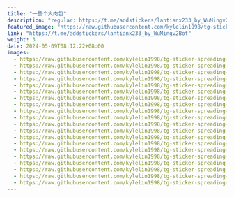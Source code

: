```yaml
---
title: "一整个大肉包"
description: "regular: https://t.me/addstickers/lantianx233_by_WuMingv2Bot"
featured_image: "https://raw.githubusercontent.com/kylelin1998/tg-sticker-spreading-worldwide-images/main/img/39ab6b3d-1951-4a0f-8407-d67288725f63.jpg"
link: "https://t.me/addstickers/lantianx233_by_WuMingv2Bot"
weight: 3
date: 2024-05-09T08:12:22+08:00
images:
  - https://raw.githubusercontent.com/kylelin1998/tg-sticker-spreading-worldwide-images/main/img/39ab6b3d-1951-4a0f-8407-d67288725f63.jpg
  - https://raw.githubusercontent.com/kylelin1998/tg-sticker-spreading-worldwide-images/main/img/561a9293-cdc5-4ea6-8a33-ecef709a0181.jpg
  - https://raw.githubusercontent.com/kylelin1998/tg-sticker-spreading-worldwide-images/main/img/69a3b6e0-d080-4232-a522-3c2115a82096.jpg
  - https://raw.githubusercontent.com/kylelin1998/tg-sticker-spreading-worldwide-images/main/img/b035ddbd-1d39-46df-b9b1-70e0ce19282b.jpg
  - https://raw.githubusercontent.com/kylelin1998/tg-sticker-spreading-worldwide-images/main/img/8401615c-ef30-4dec-a7a5-c60c0daf9f0b.jpg
  - https://raw.githubusercontent.com/kylelin1998/tg-sticker-spreading-worldwide-images/main/img/0a8aca3f-cd37-4251-98ab-aa8d65924805.jpg
  - https://raw.githubusercontent.com/kylelin1998/tg-sticker-spreading-worldwide-images/main/img/0c09e2ba-151a-4d57-812c-48603c630dc7.jpg
  - https://raw.githubusercontent.com/kylelin1998/tg-sticker-spreading-worldwide-images/main/img/476a46db-b10e-4f1c-a6fa-ed65ae8d0285.jpg
  - https://raw.githubusercontent.com/kylelin1998/tg-sticker-spreading-worldwide-images/main/img/ab0842f4-ce79-4c76-8c9d-451d29ebc904.jpg
  - https://raw.githubusercontent.com/kylelin1998/tg-sticker-spreading-worldwide-images/main/img/5aae6cf0-7f25-4fb8-b08f-b61c14fa6578.jpg
  - https://raw.githubusercontent.com/kylelin1998/tg-sticker-spreading-worldwide-images/main/img/4f71f53b-0a10-43c9-98a7-1e67cbfcc3b1.jpg
  - https://raw.githubusercontent.com/kylelin1998/tg-sticker-spreading-worldwide-images/main/img/c0e063a3-83f7-47c7-87e8-13ab1b4b9776.jpg
  - https://raw.githubusercontent.com/kylelin1998/tg-sticker-spreading-worldwide-images/main/img/0044156b-65b2-4c03-88bc-072e83a5fc48.jpg
  - https://raw.githubusercontent.com/kylelin1998/tg-sticker-spreading-worldwide-images/main/img/cd522b5d-3b20-40d3-9ea9-74c53d52da8f.jpg
  - https://raw.githubusercontent.com/kylelin1998/tg-sticker-spreading-worldwide-images/main/img/904ceb48-ed7d-4171-a7a5-2a104dcc08c0.jpg
  - https://raw.githubusercontent.com/kylelin1998/tg-sticker-spreading-worldwide-images/main/img/18321da5-787b-4ea5-90d3-ef1aaa4cb985.jpg
  - https://raw.githubusercontent.com/kylelin1998/tg-sticker-spreading-worldwide-images/main/img/39ee2329-6597-41d7-93db-fba2b92ff5c2.jpg
  - https://raw.githubusercontent.com/kylelin1998/tg-sticker-spreading-worldwide-images/main/img/82ddc5ad-89b7-47d9-9f75-eaef5c2fd705.jpg
  - https://raw.githubusercontent.com/kylelin1998/tg-sticker-spreading-worldwide-images/main/img/7129f3e3-119e-480c-a253-8bb25378ec31.jpg
  - https://raw.githubusercontent.com/kylelin1998/tg-sticker-spreading-worldwide-images/main/img/ea8348d2-4be2-4c06-b04a-aca37417c663.jpg
---
```

